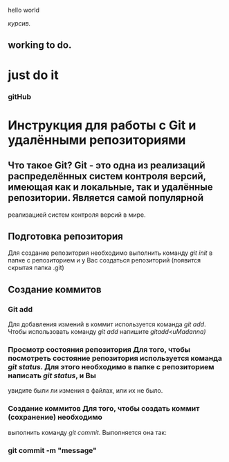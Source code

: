 hello world

*курсив.*


## working to do. 


# just do it


### gitHub 


# Инструкция для работы с Git и удалёнными репозиториями

## Что такое Git? Git - это одна из реализаций распределённых систем контроля версий, имеющая как и локальные, так и удалённые репозитории. Является самой популярной
реализацией систем контроля версий в мире.
## Подготовка репозитория
Для создание репозитория необходимо выполнить команду *git init* в папке с репозиторием и у Вас создаться
репозиторий (появится скрытая папка .git)

## Создание коммитов

### Git add
Для добавления измений в коммит используется команда
*git add*. Чтобы использовать команду *git add* напишите
*gitadd<uMadanna)*

### Просмотр состояния репозитория Для того, чтобы посмотреть состояние репозитория используется команда *git status*. Для этого необходимо в папке с репозиторием написать *git status*, и Вы
увидите были ли измения в файлах, или их не было.

### Создание коммитов Для того, чтобы создать коммит (сохранение) необходимо
выполнить команду *git commit*. Выполняется она так:

 ### git commit -m "message" 